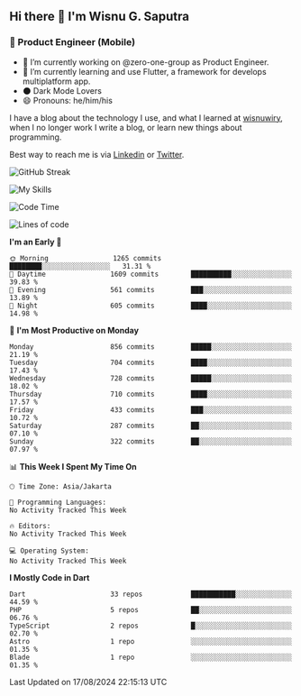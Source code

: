 ## Hi there 👋 I'm Wisnu G. Saputra

### :mobile_phone_off: Product Engineer (Mobile)

- 🔭 I’m currently working on @zero-one-group as Product Engineer.
- 🌱 I’m currently learning and use Flutter, a framework for develops multiplatform app.
- 🌑 Dark Mode Lovers
- 😄 Pronouns: he/him/his

I have a blog about the technology I use, and what I learned at [wisnuwiry](https://wisnuwiry.space/), when I no longer work I write a blog, or learn new things about programming.

Best way to reach me is via [Linkedin](https://www.linkedin.com/in/wisnu-saputra/) or [Twitter](https://twitter.com/wisnuwiry).

![GitHub Streak](https://streak-stats.demolab.com?user=wisnuwiry&theme=dark&hide_border=true)

![My Skills](https://skillicons.dev/icons?i=dart,flutter,kotlin,swift,go,js,css,neovim,git,linux&perline=5)

<!--START_SECTION:waka-->
![Code Time](http://img.shields.io/badge/Code%20Time-1%2C502%20hrs%2056%20mins-blue)

![Lines of code](https://img.shields.io/badge/From%20Hello%20World%20I%27ve%20Written-5.8%20million%20lines%20of%20code-blue)

**I'm an Early 🐤** 

```text
🌞 Morning                1265 commits        ████████░░░░░░░░░░░░░░░░░   31.31 % 
🌆 Daytime                1609 commits        ██████████░░░░░░░░░░░░░░░   39.83 % 
🌃 Evening                561 commits         ███░░░░░░░░░░░░░░░░░░░░░░   13.89 % 
🌙 Night                  605 commits         ████░░░░░░░░░░░░░░░░░░░░░   14.98 % 
```
📅 **I'm Most Productive on Monday** 

```text
Monday                   856 commits         █████░░░░░░░░░░░░░░░░░░░░   21.19 % 
Tuesday                  704 commits         ████░░░░░░░░░░░░░░░░░░░░░   17.43 % 
Wednesday                728 commits         █████░░░░░░░░░░░░░░░░░░░░   18.02 % 
Thursday                 710 commits         ████░░░░░░░░░░░░░░░░░░░░░   17.57 % 
Friday                   433 commits         ███░░░░░░░░░░░░░░░░░░░░░░   10.72 % 
Saturday                 287 commits         ██░░░░░░░░░░░░░░░░░░░░░░░   07.10 % 
Sunday                   322 commits         ██░░░░░░░░░░░░░░░░░░░░░░░   07.97 % 
```


📊 **This Week I Spent My Time On** 

```text
🕑︎ Time Zone: Asia/Jakarta

💬 Programming Languages: 
No Activity Tracked This Week

🔥 Editors: 
No Activity Tracked This Week

💻 Operating System: 
No Activity Tracked This Week
```

**I Mostly Code in Dart** 

```text
Dart                     33 repos            ███████████░░░░░░░░░░░░░░   44.59 % 
PHP                      5 repos             ██░░░░░░░░░░░░░░░░░░░░░░░   06.76 % 
TypeScript               2 repos             █░░░░░░░░░░░░░░░░░░░░░░░░   02.70 % 
Astro                    1 repo              ░░░░░░░░░░░░░░░░░░░░░░░░░   01.35 % 
Blade                    1 repo              ░░░░░░░░░░░░░░░░░░░░░░░░░   01.35 % 
```




 Last Updated on 17/08/2024 22:15:13 UTC
<!--END_SECTION:waka-->
